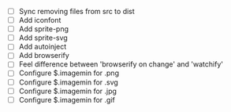 - [ ] Sync removing files from src to dist
- [ ] Add iconfont
- [ ] Add sprite-png
- [ ] Add sprite-svg
- [ ] Add autoinject
- [ ] Add browserify
- [ ] Feel difference between 'browserify on change' and 'watchify'
- [ ] Configure $.imagemin for .png
- [ ] Configure $.imagemin for .svg
- [ ] Configure $.imagemin for .jpg
- [ ] Configure $.imagemin for .gif
